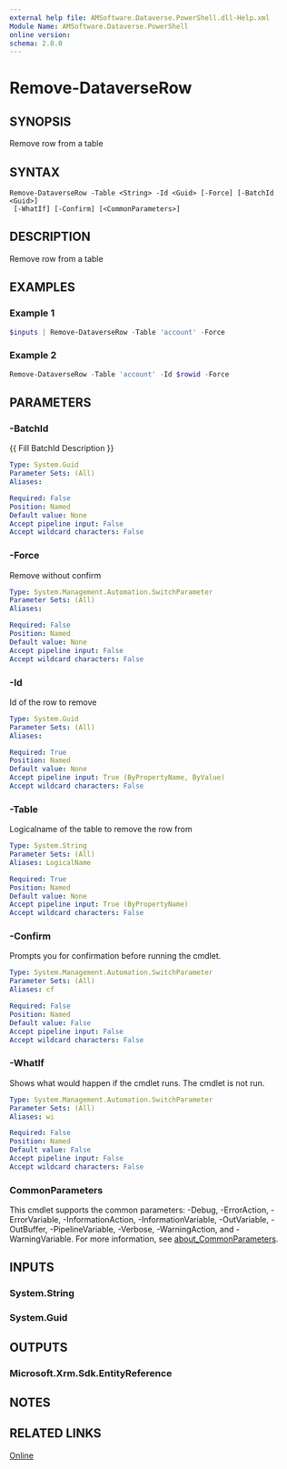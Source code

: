 ```yaml
---
external help file: AMSoftware.Dataverse.PowerShell.dll-Help.xml
Module Name: AMSoftware.Dataverse.PowerShell
online version:
schema: 2.0.0
---
```


# Remove-DataverseRow

## SYNOPSIS
Remove row from a table

## SYNTAX

```
Remove-DataverseRow -Table <String> -Id <Guid> [-Force] [-BatchId <Guid>] 
 [-WhatIf] [-Confirm] [<CommonParameters>]
```

## DESCRIPTION
Remove row from a table

## EXAMPLES

### Example 1

```powershell
$inputs | Remove-DataverseRow -Table 'account' -Force
```

### Example 2

```powershell
Remove-DataverseRow -Table 'account' -Id $rowid -Force
```

## PARAMETERS

### -BatchId
{{ Fill BatchId Description }}

```yaml
Type: System.Guid
Parameter Sets: (All)
Aliases:

Required: False
Position: Named
Default value: None
Accept pipeline input: False
Accept wildcard characters: False
```

### -Force
Remove without confirm

```yaml
Type: System.Management.Automation.SwitchParameter
Parameter Sets: (All)
Aliases:

Required: False
Position: Named
Default value: None
Accept pipeline input: False
Accept wildcard characters: False
```

### -Id
Id of the row to remove

```yaml
Type: System.Guid
Parameter Sets: (All)
Aliases:

Required: True
Position: Named
Default value: None
Accept pipeline input: True (ByPropertyName, ByValue)
Accept wildcard characters: False
```

### -Table
Logicalname of the table to remove the row from

```yaml
Type: System.String
Parameter Sets: (All)
Aliases: LogicalName

Required: True
Position: Named
Default value: None
Accept pipeline input: True (ByPropertyName)
Accept wildcard characters: False
```

### -Confirm
Prompts you for confirmation before running the cmdlet.

```yaml
Type: System.Management.Automation.SwitchParameter
Parameter Sets: (All)
Aliases: cf

Required: False
Position: Named
Default value: False
Accept pipeline input: False
Accept wildcard characters: False
```

### -WhatIf
Shows what would happen if the cmdlet runs. The cmdlet is not run.

```yaml
Type: System.Management.Automation.SwitchParameter
Parameter Sets: (All)
Aliases: wi

Required: False
Position: Named
Default value: False
Accept pipeline input: False
Accept wildcard characters: False
```

### CommonParameters
This cmdlet supports the common parameters: -Debug, -ErrorAction, -ErrorVariable, -InformationAction, -InformationVariable, -OutVariable, -OutBuffer, -PipelineVariable, -Verbose, -WarningAction, and -WarningVariable. For more information, see [about_CommonParameters](http://go.microsoft.com/fwlink/?LinkID=113216).

## INPUTS

### System.String
### System.Guid
## OUTPUTS

### Microsoft.Xrm.Sdk.EntityReference
## NOTES

## RELATED LINKS

[Online](https://github.com/AMSoftwareNL/DataversePowershell/blob/main/docs/Remove-DataverseRow.md)
